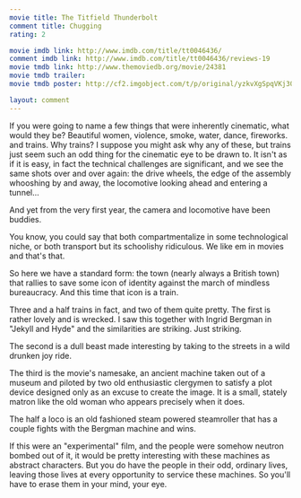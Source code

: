 ```yaml
---
movie title: The Titfield Thunderbolt
comment title: Chugging
rating: 2

movie imdb link: http://www.imdb.com/title/tt0046436/
comment imdb link: http://www.imdb.com/title/tt0046436/reviews-19
movie tmdb link: http://www.themoviedb.org/movie/24381
movie tmdb trailer: 
movie tmdb poster: http://cf2.imgobject.com/t/p/original/yzkvXgSpqVKj30Fo7nBcFkYLTqf.jpg

layout: comment
---
```


If you were going to name a few things that were inherently cinematic, what would they be? Beautiful women, violence, smoke, water, dance, fireworks. and trains. Why trains? I suppose you might ask why any of these, but trains just seem such an odd thing for the cinematic eye to be drawn to. It isn't as if it is easy, in fact the technical challenges are significant, and we see the same shots over and over again: the drive wheels, the edge of the assembly whooshing by and away, the locomotive looking ahead and entering a tunnel...

And yet from the very first year, the camera and locomotive have been buddies.

You know, you could say that both compartmentalize in some technological niche, or both transport but its schoolishy ridiculous. We like em in movies and that's that.

So here we have a standard form: the town (nearly always a British town) that rallies to save some icon of identity against the march of mindless bureaucracy. And this time that icon is a train.

Three and a half trains in fact, and two of them quite pretty. The first is rather lovely and is wrecked. I saw this together with Ingrid Bergman in "Jekyll and Hyde" and the similarities are striking. Just striking.

The second is a dull beast made interesting by taking to the streets in a wild drunken joy ride.

The third is the movie's namesake, an ancient machine taken out of a museum and piloted by two old enthusiastic clergymen to satisfy a plot device designed only as an excuse to create the image. It is a small, stately matron like the old woman who appears precisely when it does.

The half a loco is an old fashioned steam powered steamroller that has a couple fights with the Bergman machine and wins.

If this were an "experimental" film, and the people were somehow neutron bombed out of it, it would be pretty interesting with these machines as abstract characters. But you do have the people in their odd, ordinary lives, leaving those lives at every opportunity to service these machines. So you'll have to erase them in your mind, your eye.